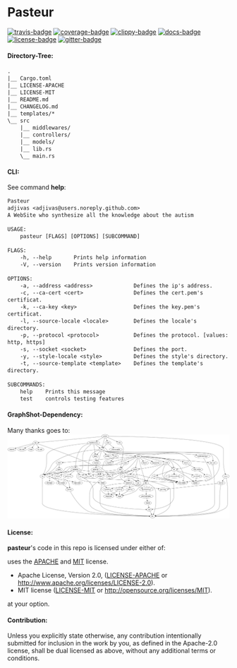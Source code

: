 # Pasteur

[![travis-badge][]][travis] [![coverage-badge][]][coverage] [![clippy-badge][]][clippy] [![docs-badge][]][docs] [![license-badge][]][license] [![gitter-badge][]][gitter]

[license-badge]: https://img.shields.io/crates/l/cublas.svg?style=flat-square
[license]: https://github.com/adjivas/pasteur/blob/master/README.md#license
[docs-badge]: https://img.shields.io/badge/API-docs-blue.svg?style=flat-square
[docs]: http://adjivas.github.io/pasteur/pasteur
[gitter-badge]: https://badges.gitter.im/adjivas/pasteur.svg?style=flat-square
[gitter]: https://gitter.im/adjivas/pasteur?utm_source=badge&utm_medium=badge&utm_campaign=pr-badge
[travis-badge]: https://travis-ci.org/adjivas/pasteur.svg?branch=master&style=flat-square
[travis]: https://travis-ci.org/adjivas/pasteur
[coverage-badge]: https://coveralls.io/repos/github/adjivas/pasteur/badge.svg?branch=master&style=flat-square
[coverage]: https://coveralls.io/github/adjivas/pasteur?branch=master
[clippy-badge]: https://clippy.bashy.io/github/adjivas/pasteur/master/badge.svg?style=flat-square
[clippy]: https://clippy.bashy.io/github/adjivas/pasteur/master/log

#### Directory-Tree:
```
.
|__ Cargo.toml
|__ LICENSE-APACHE
|__ LICENSE-MIT
|__ README.md
|__ CHANGELOG.md
|__ templates/*
\__ src
    |__ middlewares/
    |__ controllers/
    |__ models/
    |__ lib.rs
    \__ main.rs
```

#### CLI:
See command **help**:
```
Pasteur
adjivas <adjivas@users.noreply.github.com>
A WebSite who synthesize all the knowledge about the autism

USAGE:
	pasteur [FLAGS] [OPTIONS] [SUBCOMMAND]

FLAGS:
    -h, --help       Prints help information
    -V, --version    Prints version information

OPTIONS:
    -a, --address <address>             Defines the ip's address.
    -c, --ca-cert <cert>                Defines the cert.pem's certificat.
    -k, --ca-key <key>                  Defines the key.pem's certificat.
    -l, --source-locale <locale>        Defines the locale's directory.
    -p, --protocol <protocol>           Defines the protocol. [values: http, https]
    -s, --socket <socket>               Defines the port.
    -y, --style-locale <style>          Defines the style's directory.
    -t, --source-template <template>    Defines the template's directory.

SUBCOMMANDS:
    help    Prints this message
    test    controls testing features

```

#### GraphShot-Dependency:
Many thanks goes to:
![GraphShot](graph.png)

[graph]: graph.png

#### License:
**pasteur**'s code in this repo is licensed under either of:

uses the [APACHE][license-mit] and [MIT][license-apache] license.
 * Apache License, Version 2.0, ([LICENSE-APACHE](LICENSE-APACHE) or http://www.apache.org/licenses/LICENSE-2.0).
 * MIT license ([LICENSE-MIT](LICENSE-MIT) or http://opensource.org/licenses/MIT).

[license-apache]: https://github.com/adjivas/pasteur/blob/master/LICENSE-APACHE
[license-mit]: https://github.com/adjivas/pasteur/blob/master/LICENSE-MIT

at your option.

#### Contribution:

Unless you explicitly state otherwise, any contribution intentionally submitted for inclusion in the work by you, as defined in the Apache-2.0 license, shall be dual licensed as above, without any additional terms or conditions.
